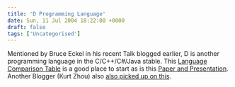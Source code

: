 ```yaml
---
title: 'D Programming Language'
date: Sun, 11 Jul 2004 18:22:00 +0000
draft: false
tags: ['Uncategorised']
---
```


Mentioned by Bruce Eckel in his recent Talk blogged earlier, D is another programming language in the C/C++/C#/Java stable. This [Language Comparison Table](http://www.digitalmars.com/d/comparison.html) is a good place to start as is this [Paper and Presentation](http://www.digitalmars.com/d/sdwest/index.html). Another Blogger (Kurt Zhou) also [also picked up on this](http://jroller.com/page/kurt/20040714#d_language).